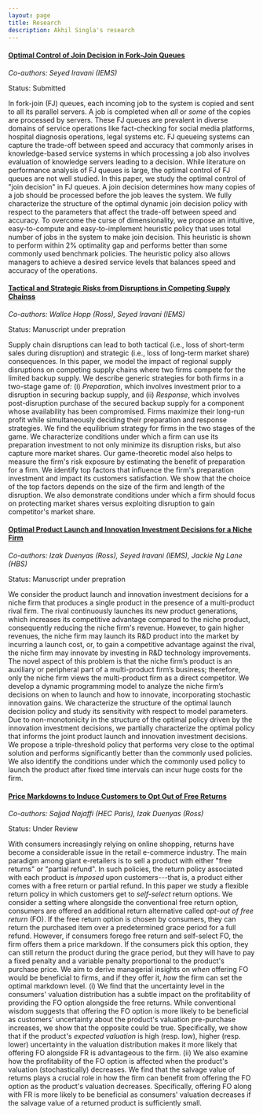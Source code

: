 ```yaml
---
layout: page
title: Research
description: Akhil Singla's research
---
```



#### <u>Optimal Control of Join Decision in Fork-Join Queues</u>
*Co-authors: Seyed Iravani (IEMS)*

Status: Submitted

In fork-join (FJ) queues, each incoming job to the system is copied and sent to all its parallel servers. A job is completed when *all* or *some* of the copies are processed by servers. These FJ queues are prevalent in diverse domains of service operations like fact-checking for social media platforms, hospital diagnosis operations, legal systems etc. FJ queueing systems can capture the trade-off between speed and accuracy that commonly arises in knowledge-based service systems in which processing a job also involves evaluation of knowledge servers leading to a decision. While literature on performance analysis of FJ queues is large, the optimal control of FJ queues are not well studied. In this paper, we study the optimal control of "join decision" in FJ queues. A join decision determines how many copies of a job should be processed before the job leaves the system. We fully characterize the structure of the optimal dynamic join decision policy with respect to the parameters that affect the trade-off between speed and accuracy. To overcome the curse of dimensionality, we propose an intuitive, easy-to-compute and easy-to-implement heuristic policy that uses total number of jobs in the system to make join decision. This heuristic is shown to perform within 2% optimality gap and performs better than some commonly used benchmark policies. The heuristic policy also allows managers to achieve a desired service levels that balances speed and accuracy of the operations.


#### <u>Tactical and Strategic Risks from Disruptions in Competing Supply Chainss</u>
*Co-authors: Wallce Hopp (Ross), Seyed Iravani (IEMS)*

Status: Manuscript under prepration

Supply chain disruptions can lead to both tactical (i.e., loss of short-term sales during disruption) and strategic (i.e., loss of long-term market share) consequences. In this paper, we model the impact of regional supply disruptions on competing supply chains where two firms compete for the limited backup supply. We describe generic strategies for both firms in a two-stage game of: (i) *Preparation*, which involves investment prior to a disruption in securing backup supply, and (ii) *Response*, which involves post-disruption purchase of the secured backup supply for a component whose availability has been compromised. Firms maximize their long-run profit while simultaneously deciding their preparation and response strategies. We find the equilibrium strategy for firms in the two stages of the game. We characterize conditions under which a firm can use its preparation investment to not only minimize its disruption risks, but also capture more market shares. Our game-theoretic model also helps to measure the firm's risk exposure by estimating the benefit of preparation for a firm. We identify top factors that influence the firm's preparation investment and impact its customers satisfaction. We show that the choice of the top factors depends on the size of the firm and length of the disruption. We also demonstrate conditions under which a firm should focus on protecting market shares versus exploiting disruption to gain competitor's market share. 


#### <u>Optimal Product Launch and Innovation Investment Decisions for a Niche Firm</u>
*Co-authors: Izak Duenyas (Ross), Seyed Iravani (IEMS), Jackie Ng Lane (HBS)*

Status: Manuscript under prepration

We consider the product launch and innovation investment decisions for a niche firm that produces a single product in the presence of a multi-product rival firm. The rival continuously launches its new product generations, which increases its competitive advantage compared to the niche product, consequently reducing the niche firm's revenue. However, to gain higher revenues, the niche firm may launch its R\&D product into the market by incurring a launch cost, or, to gain a competitive advantage against the rival, the niche firm may innovate by investing in R\&D technology improvements. The novel aspect of this problem is that the niche firm’s product is an auxiliary or peripheral part of a multi-product firm’s business; therefore, only the niche firm views the multi-product firm as a direct competitor. We develop a dynamic programming model to analyze the niche firm’s decisions on when to launch and how to innovate, incorporating stochastic innovation gains. We characterize the structure of the optimal launch decision policy and study its sensitivity with respect to model parameters. Due to non-monotonicity in the structure of the optimal policy driven by the innovation investment decisions, we partially characterize the optimal policy that informs the joint product launch and innovation investment decisions. We propose a triple-threshold policy that performs very close to the optimal solution and performs significantly better than the commonly used policies. We also identify the conditions under which the commonly used policy to launch the product after fixed time intervals can incur huge costs for the firm.


#### <u>Price Markdowns to Induce Customers to Opt Out of Free Returns</u>
*Co-authors: Sajjad Najaffi (HEC Paris), Izak Duenyas (Ross)*

Status: Under Review

With consumers increasingly relying on online shopping, returns have become a considerable issue in the retail e-commerce industry.  The main paradigm among giant e-retailers is to sell a product with either "free returns" or "partial refund". In such policies, the return policy associated with each product is *imposed* upon customers---that is, a product either comes with a free return or partial refund. In this paper we study a flexible return policy in which customers get to *self-select* return options. We consider a setting where alongside the conventional free return option, consumers are offered an additional return alternative called *opt-out of free return* (FO). If the free return option is chosen by consumers, they can return the purchased item over a predetermined grace period for a full refund. However, if consumers forego free return and self-select FO, the firm offers them a price markdown. If the consumers pick this option, they can still return the product during the grace period, but they will have to pay a fixed penalty and a variable penalty proportional to the product's purchase price. We aim to derive managerial insights on *when* offering FO would be beneficial to firms, and if they offer it, *how* the firm can set the optimal markdown level. (i) We find that the uncertainty level in the consumers' valuation distribution has a subtle impact on the profitability of providing the FO option alongside the free returns. While conventional wisdom suggests that offering the FO option is more likely to be beneficial as customers' uncertainty about the product's valuation pre-purchase increases, we show that the opposite could be true. Specifically, we show that if the product's *expected valuation* is high (resp. low), higher (resp. lower) uncertainty in the valuation distribution makes it more likely that offering FO alongside FR is advantageous to the firm. (ii) We also examine how the profitability of the FO option is affected when the product's valuation (stochastically) decreases. We find that the salvage value of returns plays a crucial role in how the firm can benefit from offering the FO option as the product's valuation decreases. Specifically, offering FO along with FR is more likely to be beneficial as consumers' valuation decreases if the salvage value of a returned product is sufficiently small.


<!-- Note: this is how to write a comment in HTML. Everything in here won't show up on your webpage.-->

<!--
To increase the size of the title, use fewer # in front of the paper title.
To decrease the size of the title, use more #. 
To remove the italics, remove the * before and after the description
To remove the underline from the title, remove the <u> tags (<u> and </u>)
-->
